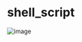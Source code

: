 # shell_script

![image](https://github.com/B4rry4ll3n/shell_script/assets/86421873/38eb17ea-b3f0-47fb-aa11-b76090e78085)
